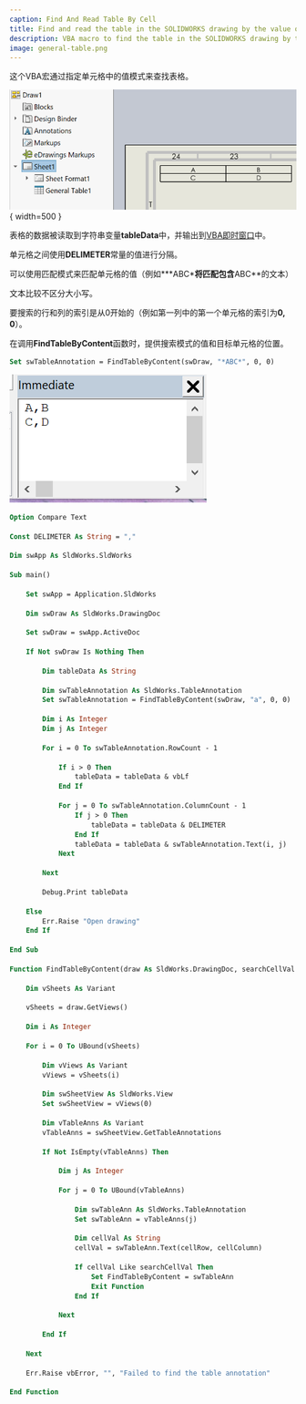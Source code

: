 ```yaml
---
caption: Find And Read Table By Cell
title: Find and read the table in the SOLIDWORKS drawing by the value of the cell
description: VBA macro to find the table in the SOLIDWORKS drawing by the value in the specified cell and reading its data into the variable
image: general-table.png
---
```

这个VBA宏通过指定单元格中的值模式来查找表格。

![图纸中的通用表格](general-table.png){ width=500 }

表格的数据被读取到字符串变量**tableData**中，并输出到[VBA即时窗口](/visual-basic/vba/vba-editor/windows#immediate-window)中。

单元格之间使用**DELIMETER**常量的值进行分隔。

可以使用匹配模式来匹配单元格的值（例如**\*ABC\***将匹配包含**ABC**的文本）

文本比较不区分大小写。

要搜索的行和列的索引是从0开始的（例如第一列中的第一个单元格的索引为**0, 0**）。

在调用**FindTableByContent**函数时，提供搜索模式的值和目标单元格的位置。

~~~ vb jagged
Set swTableAnnotation = FindTableByContent(swDraw, "*ABC*", 0, 0)
~~~

![即时窗口中的表格数据输出](immediate-window-output.png)

~~~ vb
Option Compare Text

Const DELIMETER As String = ","

Dim swApp As SldWorks.SldWorks

Sub main()

    Set swApp = Application.SldWorks
    
    Dim swDraw As SldWorks.DrawingDoc
    
    Set swDraw = swApp.ActiveDoc
    
    If Not swDraw Is Nothing Then
        
        Dim tableData As String
        
        Dim swTableAnnotation As SldWorks.TableAnnotation
        Set swTableAnnotation = FindTableByContent(swDraw, "a", 0, 0)
                
        Dim i As Integer
        Dim j As Integer
        
        For i = 0 To swTableAnnotation.RowCount - 1
            
            If i > 0 Then
                tableData = tableData & vbLf
            End If
            
            For j = 0 To swTableAnnotation.ColumnCount - 1
                If j > 0 Then
                    tableData = tableData & DELIMETER
                End If
                tableData = tableData & swTableAnnotation.Text(i, j)
            Next
            
        Next
        
        Debug.Print tableData
        
    Else
        Err.Raise "Open drawing"
    End If
    
End Sub

Function FindTableByContent(draw As SldWorks.DrawingDoc, searchCellVal As String, cellRow As Integer, cellColumn As Integer) As SldWorks.TableAnnotation
    
    Dim vSheets As Variant
    
    vSheets = draw.GetViews()
    
    Dim i As Integer
    
    For i = 0 To UBound(vSheets)
        
        Dim vViews As Variant
        vViews = vSheets(i)
        
        Dim swSheetView As SldWorks.View
        Set swSheetView = vViews(0)
        
        Dim vTableAnns As Variant
        vTableAnns = swSheetView.GetTableAnnotations
        
        If Not IsEmpty(vTableAnns) Then
            
            Dim j As Integer
            
            For j = 0 To UBound(vTableAnns)
                
                Dim swTableAnn As SldWorks.TableAnnotation
                Set swTableAnn = vTableAnns(j)
                
                Dim cellVal As String
                cellVal = swTableAnn.Text(cellRow, cellColumn)
                
                If cellVal Like searchCellVal Then
                    Set FindTableByContent = swTableAnn
                    Exit Function
                End If
                
            Next
            
        End If
        
    Next
    
    Err.Raise vbError, "", "Failed to find the table annotation"
    
End Function
~~~

